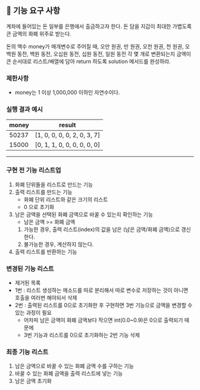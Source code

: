 ## 🚀 기능 요구 사항

계좌에 들어있는 돈 일부를 은행에서 출금하고자 한다. 돈 담을 지갑이 최대한 가볍도록 큰 금액의 화폐 위주로 받는다.

돈의 액수 money가 매개변수로 주어질 때, 오만 원권, 만 원권, 오천 원권, 천 원권, 오백원 동전, 백원 동전, 오십원 동전, 십원 동전, 일원 동전 각 몇 개로 변환되는지 금액이 큰 순서대로 리스트/배열에 담아 return 하도록 solution 메서드를 완성하라.

### 제한사항

- money는 1 이상 1,000,000 이하인 자연수이다.

### 실행 결과 예시

| money | result |
| --- | --- |
| 50237	| [1, 0, 0, 0, 0, 2, 0, 3, 7] |
| 15000	| [0, 1, 1, 0, 0, 0, 0, 0, 0] |

------------------
### 구현 전 기능 리스트업
1. 화폐 단위들을 리스트로 만드는 기능
2. 출력 리스트를 만드는 기능
   - 화폐 단위 리스트와 같은 크기의 리스트
   - 0 으로 초기화
3. 남은 금액을 선택된 화폐 금액으로 바꿀 수 있는지 확인하는 기능
   - 남은 금액 >= 화폐 금액
   1. 가능한 경우, 출력 리스트(index)의 값을 남은 (남은 금액/화폐 금액)으로  갱신한다.
   2. 불가능한 경우, 계산하지 않는다.
4. 출력 리스트를 반환하는 기능

### 변경된 기능 리스트
- 제거된 목록
- 1번 : 리스트 생성하는 메소드를 따로 분리해서 따로 변수로 저장하는 것이 아니면 호출을 여러번 해야되서 삭제
- 2번 : 출력된 리스트를 0으로 초기화한 후 구현하면 3번 기능으로 금액을 변경할 수 있는 과정이 필요
  - 어차피 남은 금액이 화폐 금액보다 작으면 int(0.0~0.9)은 0으로 출력되기 때문에
  - 3번 기능과 리스트를 0으로 초기화하는 2번 기능 삭제
  
### 최종 기능 리스트
1. 남은 금액으로 바꿀 수 있는 화폐 금액 수를 구하는 기능
2. 바꿀 수 있는 화폐 금액을 출력 리스트에 넣는 기능
3. 남은 금액 초기화 